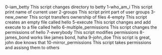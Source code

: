 0-iam_betty
This script changes directory to betty
1-who_am_i
This script print name of current user
2-groups
This script print part of user groups
3-new_owner
This script transfers ownership of files
4-empty
This script creates an empty file called hello
5-execute
This script changes and add execute to a file called hello
6-multiple_permissions
This script changes the permissions of hello
7-everybody
This script modifies permissions
8-james_bond
works like james bond, haha
9-john_doe
This script is great, john doe knows that
10-mirror_permissions
This script takes permissions and assisng them to others
